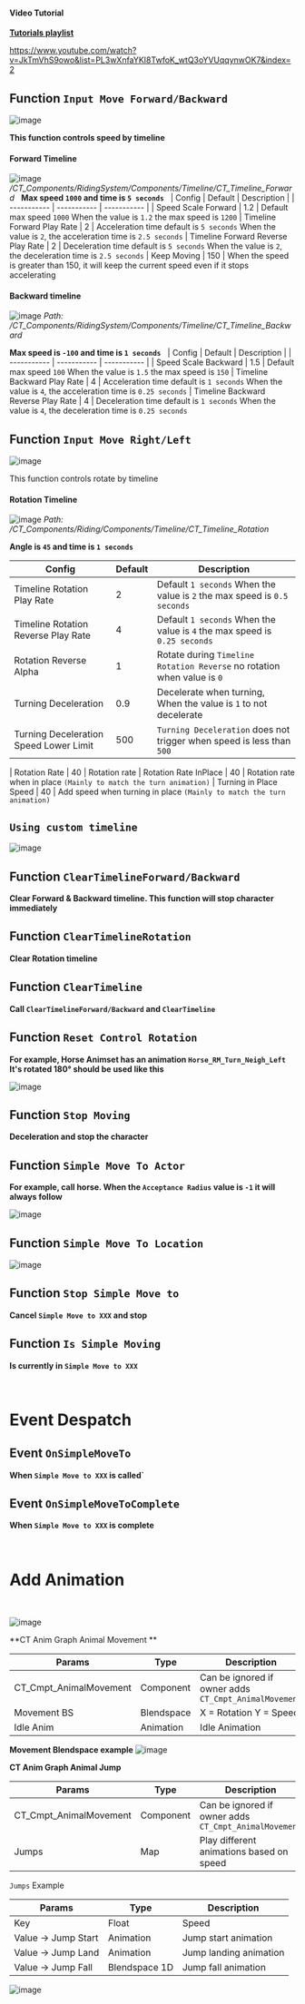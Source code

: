 #### Video Tutorial

**[Tutorials playlist](https://www.youtube.com/playlist?list=PL3wXnfaYKI8TwfoK_wtQ3oYVUqqynwOK7)**

https://www.youtube.com/watch?v=JkTmVhS9owo&list=PL3wXnfaYKI8TwfoK_wtQ3oYVUqqynwOK7&index=2


## **Function `Input Move Forward/Backward`**
![image](https://user-images.githubusercontent.com/87846878/169575402-b01fbd22-8158-46a5-8de2-0f91763eb405.png)

**This function controls speed by timeline**

#### **Forward Timeline**
![image](https://user-images.githubusercontent.com/87846878/169575431-f0502bcf-3fe2-478b-8fdf-0b35a459d09a.png)
*/CT_Components/RidingSystem/Components/Timeline/CT_Timeline_Forward*
&nbsp;
 **Max speed `1000` and time is `5 seconds`**
&nbsp;
| Config   | Default   | Description |
| ----------- | ----------- | ----------- |
| Speed Scale Forward |  1.2 |  Default max speed `1000` When the value is `1.2` the max speed is `1200`
| Timeline Forward Play Rate |  2 |  Acceleration time default is `5 seconds`  When the value is `2`, the acceleration time is `2.5 seconds` 
| Timeline Forward Reverse Play Rate |  2 |   Deceleration time default is `5 seconds`  When the value is `2`, the deceleration time is `2.5 seconds` 
| Keep Moving |  150 |  When the speed is greater than 150, it will keep the current speed even if it stops accelerating
&nbsp;
#### **Backward timeline**
![image](https://user-images.githubusercontent.com/87846878/169575483-848ffe56-05c8-4f36-a390-c628bc87527d.png)
*Path: /CT_Components/RidingSystem/Components/Timeline/CT_Timeline_Backward*

**Max speed is `-100` and time is `1 seconds`** 
&nbsp;
| Config   | Default   | Description |
| ----------- | ----------- | ----------- |
| Speed Scale Backward  |  1.5 |  Default max speed `100` When the value is `1.5` the max speed is `150`
| Timeline Backward Play Rate |  4 |  Acceleration time default is `1 seconds`  When the value is `4`, the acceleration time is `0.25 seconds` 
| Timeline Backward Reverse Play Rate |  4 |   Deceleration time default is `1 seconds`  When the value is `4`, the deceleration time is `0.25 seconds` 
&nbsp;
## **Function `Input Move Right/Left`**
![image](https://user-images.githubusercontent.com/87846878/169575568-e3c6c07c-9446-4e7e-be2c-7ac5fbf6ead4.png)

This function controls rotate by timeline


#### **Rotation Timeline**
![image](https://user-images.githubusercontent.com/87846878/169575682-e5238e61-5b43-4732-bb32-8341550f9d62.png)
*Path: /CT_Components/Riding/Components/Timeline/CT_Timeline_Rotation*

**Angle is `45` and time is `1 seconds`** 

| Config   | Default   | Description |
| ----------- | ----------- | ----------- |
| Timeline Rotation Play Rate |  2 |  Default `1 seconds` When the value is `2` the max speed is `0.5 seconds`
| Timeline Rotation Reverse Play Rate |  4 |  Default `1 seconds` When the value is `4` the max speed is `0.25 seconds`
| Rotation Reverse Alpha |  1 | Rotate during `Timeline Rotation Reverse` no rotation when value is `0`
| Turning Deceleration |  0.9 |  Decelerate when turning, When the value is  `1`  to not decelerate
| Turning Deceleration Speed Lower Limit |  500 |  `Turning Deceleration` does not trigger when speed is less than `500`

| Rotation Rate |  40 |  Rotation rate
| Rotation Rate InPlace |  40 |  Rotation rate when in place `(Mainly to match the turn animation)`
| Turning in Place Speed |  40 |  Add speed when turning in place `(Mainly to match the turn animation)`

## **`Using custom timeline`**

![image](https://user-images.githubusercontent.com/87846878/169575867-9e80af99-76ad-4be1-96cf-2c7a4cd8108c.png)

## **Function `ClearTimelineForward/Backward`**
**Clear Forward & Backward timeline. This function will stop character immediately**


## **Function `ClearTimelineRotation`**
**Clear Rotation timeline**

## **Function `ClearTimeline`**
**Call `ClearTimelineForward/Backward` and  `ClearTimeline`**


## **Function `Reset Control Rotation`**
**For example, Horse Animset has an animation `Horse_RM_Turn_Neigh_Left` It's rotated 180°  should be used like this**

![image](https://user-images.githubusercontent.com/87846878/169576093-0225c3f1-1e36-48b2-9ee4-ee9b2b1040d3.png)

## **Function `Stop Moving`**
**Deceleration and stop the character**




## **Function `Simple Move To Actor`**
**For example, call horse. When the `Acceptance Radius` value is `-1`  it will always follow**

![image](https://user-images.githubusercontent.com/87846878/169576249-0ba24ea2-230a-4ba7-884c-ed101a6ffd84.png)

## **Function `Simple Move To Location`**

![image](https://user-images.githubusercontent.com/87846878/169576341-1ac75390-8667-4e81-85d5-7b1d626da598.png)

## **Function `Stop Simple Move to`**
**Cancel `Simple Move to XXX` and stop**

## **Function `Is Simple Moving`**
**Is currently in `Simple Move to XXX`**

&nbsp;
# Event Despatch

## **Event `OnSimpleMoveTo`**
**When `Simple Move to XXX` is called`**

## **Event `OnSimpleMoveToComplete`**
**When `Simple Move to XXX` is complete**

&nbsp;
# Add Animation
&nbsp;

![image](https://user-images.githubusercontent.com/87846878/169576393-c3602575-54df-495d-87fb-80426f0de3a6.png)

**CT Anim Graph Animal Movement **

| Params | Type | Description |
| ----------- | ----------- | ----------- |
| CT_Cmpt_AnimalMovement |  Component| Can be ignored if owner adds `CT_Cmpt_AnimalMovement`
| Movement BS |  Blendspace |   X = Rotation Y = Speed
| Idle Anim |  Animation |  Idle Animation


**Movement Blendspace example**
![image](https://user-images.githubusercontent.com/87846878/169576435-22dbefba-819f-459b-93f6-8c8e6b71fac0.png)

**CT Anim Graph Animal Jump**

| Params | Type | Description |
| ----------- | ----------- | ----------- |
| CT_Cmpt_AnimalMovement |  Component|  Can be ignored if owner adds `CT_Cmpt_AnimalMovement`
| Jumps |  Map | Play different animations based on speed

`Jumps` Example

| Params | Type | Description  |
| ----------- | ----------- |----------- |
| Key |  Float |  Speed
| Value -> Jump Start |  Animation |  Jump start animation
| Value -> Jump Land |  Animation |  Jump landing animation
| Value -> Jump Fall|   Blendspace 1D |  Jump fall animation

![image](https://user-images.githubusercontent.com/87846878/169576473-6c3e7432-939d-4edb-86dd-1963e95fd1bd.png)
